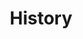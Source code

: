 ---
title: History
description: The study of past events considered together, especially events of a particular period, country or subject.
image: https://i.pinimg.com/564x/97/86/8f/97868fb1949727ec46636d2f2172186e.jpg

# Badge style
style:
    background: "#2a9d8f"
    color: "#fff"
---